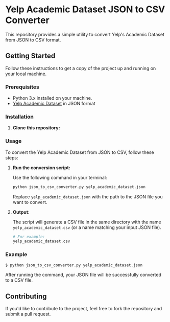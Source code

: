 
# Yelp Academic Dataset JSON to CSV Converter

This repository provides a simple utility to convert Yelp's Academic Dataset from JSON to CSV format. 

## Getting Started

Follow these instructions to get a copy of the project up and running on your local machine.

### Prerequisites

- Python 3.x installed on your machine.
- [Yelp Academic Dataset](https://www.yelp.com/dataset/documentation/main) in JSON format

### Installation

1. **Clone this repository:**




### Usage

To convert the Yelp Academic Dataset from JSON to CSV, follow these steps:

1. **Run the conversion script:**

   Use the following command in your terminal:

   ```bash
   python json_to_csv_converter.py yelp_academic_dataset.json
   ```

   Replace `yelp_academic_dataset.json` with the path to the JSON file you want to convert.

2. **Output:**

   The script will generate a CSV file in the same directory with the name `yelp_academic_dataset.csv` (or a name matching your input JSON file).

   ```bash
   # For example:
   yelp_academic_dataset.csv
   ```

### Example

```bash
$ python json_to_csv_converter.py yelp_academic_dataset.json
```

After running the command, your JSON file will be successfully converted to a CSV file.

## Contributing

If you'd like to contribute to the project, feel free to fork the repository and submit a pull request.

